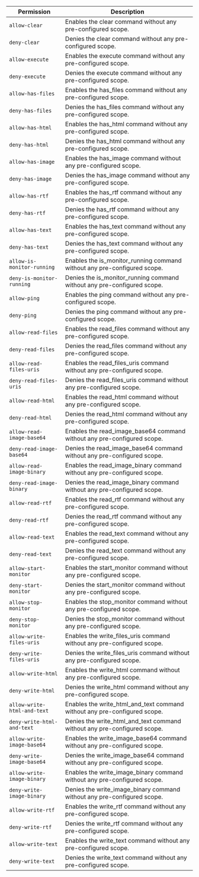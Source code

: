 | Permission | Description |
|------|-----|
|`allow-clear`|Enables the clear command without any pre-configured scope.|
|`deny-clear`|Denies the clear command without any pre-configured scope.|
|`allow-execute`|Enables the execute command without any pre-configured scope.|
|`deny-execute`|Denies the execute command without any pre-configured scope.|
|`allow-has-files`|Enables the has_files command without any pre-configured scope.|
|`deny-has-files`|Denies the has_files command without any pre-configured scope.|
|`allow-has-html`|Enables the has_html command without any pre-configured scope.|
|`deny-has-html`|Denies the has_html command without any pre-configured scope.|
|`allow-has-image`|Enables the has_image command without any pre-configured scope.|
|`deny-has-image`|Denies the has_image command without any pre-configured scope.|
|`allow-has-rtf`|Enables the has_rtf command without any pre-configured scope.|
|`deny-has-rtf`|Denies the has_rtf command without any pre-configured scope.|
|`allow-has-text`|Enables the has_text command without any pre-configured scope.|
|`deny-has-text`|Denies the has_text command without any pre-configured scope.|
|`allow-is-monitor-running`|Enables the is_monitor_running command without any pre-configured scope.|
|`deny-is-monitor-running`|Denies the is_monitor_running command without any pre-configured scope.|
|`allow-ping`|Enables the ping command without any pre-configured scope.|
|`deny-ping`|Denies the ping command without any pre-configured scope.|
|`allow-read-files`|Enables the read_files command without any pre-configured scope.|
|`deny-read-files`|Denies the read_files command without any pre-configured scope.|
|`allow-read-files-uris`|Enables the read_files_uris command without any pre-configured scope.|
|`deny-read-files-uris`|Denies the read_files_uris command without any pre-configured scope.|
|`allow-read-html`|Enables the read_html command without any pre-configured scope.|
|`deny-read-html`|Denies the read_html command without any pre-configured scope.|
|`allow-read-image-base64`|Enables the read_image_base64 command without any pre-configured scope.|
|`deny-read-image-base64`|Denies the read_image_base64 command without any pre-configured scope.|
|`allow-read-image-binary`|Enables the read_image_binary command without any pre-configured scope.|
|`deny-read-image-binary`|Denies the read_image_binary command without any pre-configured scope.|
|`allow-read-rtf`|Enables the read_rtf command without any pre-configured scope.|
|`deny-read-rtf`|Denies the read_rtf command without any pre-configured scope.|
|`allow-read-text`|Enables the read_text command without any pre-configured scope.|
|`deny-read-text`|Denies the read_text command without any pre-configured scope.|
|`allow-start-monitor`|Enables the start_monitor command without any pre-configured scope.|
|`deny-start-monitor`|Denies the start_monitor command without any pre-configured scope.|
|`allow-stop-monitor`|Enables the stop_monitor command without any pre-configured scope.|
|`deny-stop-monitor`|Denies the stop_monitor command without any pre-configured scope.|
|`allow-write-files-uris`|Enables the write_files_uris command without any pre-configured scope.|
|`deny-write-files-uris`|Denies the write_files_uris command without any pre-configured scope.|
|`allow-write-html`|Enables the write_html command without any pre-configured scope.|
|`deny-write-html`|Denies the write_html command without any pre-configured scope.|
|`allow-write-html-and-text`|Enables the write_html_and_text command without any pre-configured scope.|
|`deny-write-html-and-text`|Denies the write_html_and_text command without any pre-configured scope.|
|`allow-write-image-base64`|Enables the write_image_base64 command without any pre-configured scope.|
|`deny-write-image-base64`|Denies the write_image_base64 command without any pre-configured scope.|
|`allow-write-image-binary`|Enables the write_image_binary command without any pre-configured scope.|
|`deny-write-image-binary`|Denies the write_image_binary command without any pre-configured scope.|
|`allow-write-rtf`|Enables the write_rtf command without any pre-configured scope.|
|`deny-write-rtf`|Denies the write_rtf command without any pre-configured scope.|
|`allow-write-text`|Enables the write_text command without any pre-configured scope.|
|`deny-write-text`|Denies the write_text command without any pre-configured scope.|
